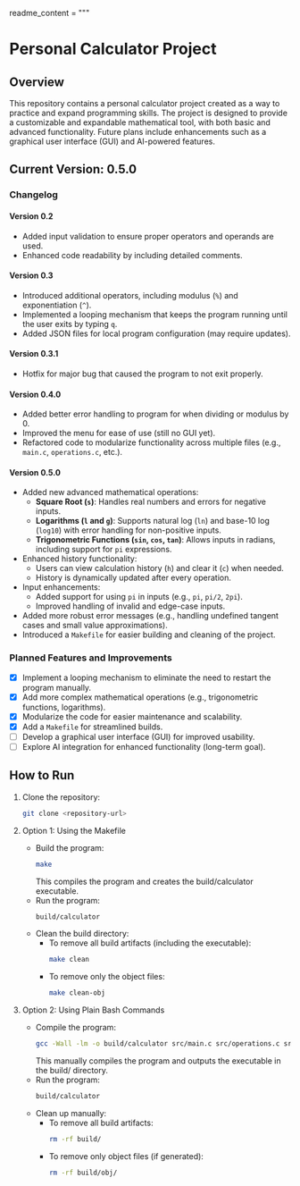 readme_content = """
# Personal Calculator Project

## Overview
This repository contains a personal calculator project created as a way to practice and expand programming skills. The project is designed to provide a customizable and expandable mathematical tool, with both basic and advanced functionality. Future plans include enhancements such as a graphical user interface (GUI) and AI-powered features.

## Current Version: 0.5.0

### Changelog
#### Version 0.2
- Added input validation to ensure proper operators and operands are used.
- Enhanced code readability by including detailed comments.

#### Version 0.3
- Introduced additional operators, including modulus (`%`) and exponentiation (`^`).
- Implemented a looping mechanism that keeps the program running until the user exits by typing `q`.
- Added JSON files for local program configuration (may require updates).

#### Version 0.3.1
- Hotfix for major bug that caused the program to not exit properly.

#### Version 0.4.0
- Added better error handling to program for when dividing or modulus by 0.
- Improved the menu for ease of use (still no GUI yet).
- Refactored code to modularize functionality across multiple files (e.g., `main.c`, `operations.c`, etc.).

#### Version 0.5.0
- Added new advanced mathematical operations:
  - **Square Root (`s`)**: Handles real numbers and errors for negative inputs.
  - **Logarithms (`l` and `g`)**: Supports natural log (`ln`) and base-10 log (`log10`) with error handling for non-positive inputs.
  - **Trigonometric Functions (`sin`, `cos`, `tan`)**: Allows inputs in radians, including support for `pi` expressions.
- Enhanced history functionality:
  - Users can view calculation history (`h`) and clear it (`c`) when needed.
  - History is dynamically updated after every operation.
- Input enhancements:
  - Added support for using `pi` in inputs (e.g., `pi`, `pi/2`, `2pi`).
  - Improved handling of invalid and edge-case inputs.
- Added more robust error messages (e.g., handling undefined tangent cases and small value approximations).
- Introduced a `Makefile` for easier building and cleaning of the project.

### Planned Features and Improvements
- [x] Implement a looping mechanism to eliminate the need to restart the program manually.
- [x] Add more complex mathematical operations (e.g., trigonometric functions, logarithms).
- [x] Modularize the code for easier maintenance and scalability.
- [x] Add a `Makefile` for streamlined builds.
- [ ] Develop a graphical user interface (GUI) for improved usability.
- [ ] Explore AI integration for enhanced functionality (long-term goal).

## How to Run
1. Clone the repository:
   ```bash
   git clone <repository-url>
   ```

2. Option 1: Using the Makefile
   - Build the program:
     ```bash
     make
     ```
     This compiles the program and creates the build/calculator executable.
   - Run the program:
     ```bash
     build/calculator
     ```
   - Clean the build directory:
     - To remove all build artifacts (including the executable):
       ```bash
       make clean
       ```
     - To remove only the object files:
       ```bash
       make clean-obj
       ```

3. Option 2: Using Plain Bash Commands
   - Compile the program:
     ```bash
     gcc -Wall -lm -o build/calculator src/main.c src/operations.c src/ui.c src/history.c
     ```
     This manually compiles the program and outputs the executable in the build/ directory.
   - Run the program:
     ```bash
     build/calculator
     ```
   - Clean up manually:
     - To remove all build artifacts:
       ```bash
       rm -rf build/
       ```
     - To remove only object files (if generated):
       ```bash
       rm -rf build/obj/
       ```
